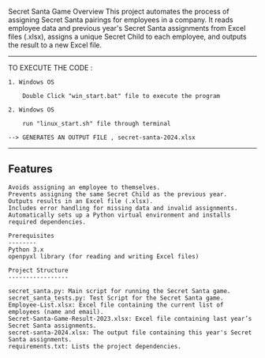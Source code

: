 Secret Santa Game
Overview
This project automates the process of assigning Secret Santa pairings for employees in a company. 
It reads employee data and previous year's Secret Santa assignments from Excel files (.xlsx), 
assigns a unique Secret Child to each employee, and outputs the result to a new Excel file.


******************************************************************

TO EXECUTE THE CODE :

    1. Windows OS

        Double Click "win_start.bat" file to execute the program

    2. Windows OS

        run "linux_start.sh" file through terminal

    --> GENERATES AN OUTPUT FILE , secret-santa-2024.xlsx
    

*******************************************************************

Features
--------

    Avoids assigning an employee to themselves.
    Prevents assigning the same Secret Child as the previous year.
    Outputs results in an Excel file (.xlsx).
    Includes error handling for missing data and invalid assignments.
    Automatically sets up a Python virtual environment and installs required dependencies.

    Prerequisites
    --------
    Python 3.x
    openpyxl library (for reading and writing Excel files)

    Project Structure
    -----------------

    secret_santa.py: Main script for running the Secret Santa game.
    secret_santa_tests.py: Test Script for the Secret Santa game.
    Employee-List.xlsx: Excel file containing the current list of employees (name and email).
    Secret-Santa-Game-Result-2023.xlsx: Excel file containing last year’s Secret Santa assignments.
    secret-santa-2024.xlsx: The output file containing this year's Secret Santa assignments.
    requirements.txt: Lists the project dependencies.
